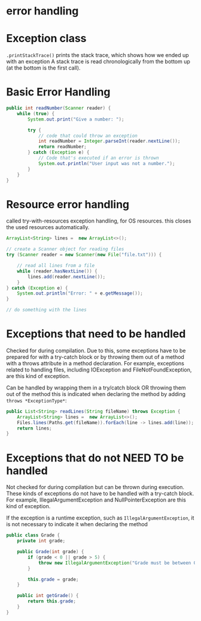 # error handling


# Exception class
`.printStackTrace()` prints the stack trace, which shows how we ended up with an exception
A stack trace is read chronologically from the bottom up (at the bottom is the first call).

# Basic Error Handling

```java
public int readNumber(Scanner reader) {
    while (true) {
        System.out.print("Give a number: ");

        try {
            // code that could throw an exception
            int readNumber = Integer.parseInt(reader.nextLine());
            return readNumber;
        } catch (Exception e) {
            // Code that's executed if an error is thrown
            System.out.println("User input was not a number.");
        }
    }
}
```
# Resource error handling
called try-with-resources exception handling, for OS resources.
this closes the used resources automatically.

```java
ArrayList<String> lines =  new ArrayList<>();

// create a Scanner object for reading files
try (Scanner reader = new Scanner(new File("file.txt"))) {

    // read all lines from a file
    while (reader.hasNextLine()) {
        lines.add(reader.nextLine());
    }
} catch (Exception e) {
    System.out.println("Error: " + e.getMessage());
}

// do something with the lines
```

# Exceptions that need to be handled
Checked for during compilation. Due to this, some exceptions have to be prepared for with a try-catch block or by throwing them out of a method with a throws attribute in a method declaration. For example, exceptions related to handling files, including IOException and FileNotFoundException, are this kind of exception.


Can be handled by wrapping them in a try/catch block OR throwing them out of the method this is indicated when declaring the method by adding `throws *ExceptionType*`:

```java
public List<String> readLines(String fileName) throws Exception {
    ArrayList<String> lines =  new ArrayList<>();
    Files.lines(Paths.get(fileName)).forEach(line -> lines.add(line));
    return lines;
}
```


# Exceptions that do not NEED TO be handled
Not checked for during compilation but can be thrown during execution. These kinds of exceptions do not have to be handled with a try-catch block. For example, IllegalArgumentException and NullPointerException are this kind of exception.

If the exception is a runtime exception, such as `IllegalArgumentException`, it is not necessary to indicate it when declaring the method

```java
public class Grade {
    private int grade;

    public Grade(int grade) {
        if (grade < 0 || grade > 5) {
            throw new IllegalArgumentException("Grade must be between 0 and 5.");
        }

        this.grade = grade;
    }

    public int getGrade() {
        return this.grade;
    }
}
```

